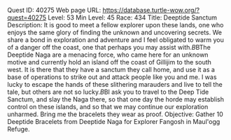 Quest ID: 40275
Web page URL: https://database.turtle-wow.org/?quest=40275
Level: 53
Min Level: 45
Race: 434
Title: Deeptide Sanctum
Description: It is good to meet a fellow explorer upon these lands, one who enjoys the same glory of finding the unknown and uncovering secrets. We share a bond in exploration and adventure and I feel obligated to warm you of a danger off the coast, one that perhaps you may assist with.$B$BThe Deeptide Naga are a menacing force, who came here for an unknown motive and currently hold an island off the coast of Gillijim to the south west. It is there that they have a sanctum they call home, and use it as a base of operations to strike out and attack people like you and me. I was lucky to escape the hands of these slithering marauders and live to tell the tale, but others are not so lucky.$B$BI ask you to travel to the Deep Tide Sanctum, and slay the Naga there, so that one day the horde may establish control on these islands, and so that we may continue our exploration unharmed. Bring me the bracelets they wear as proof.
Objective: Gather 10 Deeptide Bracelets from Deeptide Naga for Explorer Fangosh in Maul'ogg Refuge.
